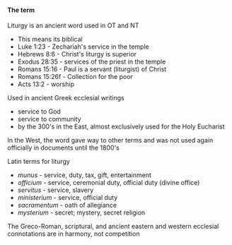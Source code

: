 #### The term
Liturgy is an ancient word used in OT and NT
- This means its biblical
- Luke 1:23 - Zechariah's service in the temple
- Hebrews 8:6 - Christ's liturgy is superior
- Exodus 28:35 - services of the priest in the temple
- Romans 15:16 - Paul is a servant (liturgist) of Christ
- Romans 15:26f - Collection for the poor
- Acts 13:2 - worship

Used in ancient Greek ecclesial writings
- service to God
- service to community
- by the 300's in the East, almost exclusively used for the Holy Eucharist

In the West, the word gave way to other terms and was not used again officially
in documents until the 1800's

Latin terms for liturgy
- *munus* - service, duty, tax, gift, entertainment
- *officium* - service, ceremonial duty, official duty (divine office)
- *servitus* - service, slavery
- *ministerium* - service, official duty
- *sacramentum* - oath of allegiance
- *mysterium* - secret; mystery, secret religion

The Greco-Roman, scriptural, and ancient eastern and western ecclesial
connotations are in harmony, not competition
